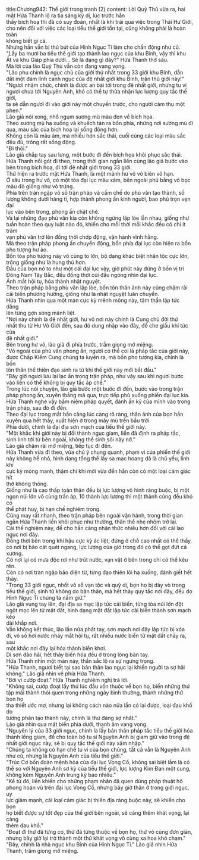 title:Chương942: Thế giới trong tranh (2)
content:
Lời Quỷ Thủ vừa ra, hai mắt Hứa Thanh lộ ra tia sáng kỳ dị, lúc trước hắn<br>thấy bích hoạ thì đã có suy đoán, nhất là khi trải qua việc trong Thái Hư Giới,<br>cho nên đối với việc các loại tiểu thế giới tồn tại, cũng không phải là hoàn toàn<br>không biết gì cả.<br>Nhưng hắn vẫn bị thủ bút của Hình Ngục Ti làm cho chấn động như cũ.<br>"Lấy ba mươi ba tiểu thế giới tạo thành lao ngục của khu Bính, vậy thì khu<br>Ất và khu Giáp phía dưới... Sẽ là dạng gì đây?" Hứa Thanh thở sâu.<br>Mà lời của lão Quỷ Thủ vẫn còn đang vang vọng.<br>"Lão phu chính là ngục chủ của giới thứ nhất trong 33 giới khu Bính, dẫn<br>dắt một đám lính canh ngục của đệ nhất giới khu Bính, trấn thủ giới này!"<br>"Ngươi nhậm chức, chính là được an bài tới trong đệ nhất giới, nhưng tu vi<br>ngươi chưa tới Nguyên Anh, khó có thể tự thừa nhận lực lượng quy tắc thế giới,<br>ta sẽ dẫn ngươi đi vào giới này một chuyến trước, cho ngươi cảm thụ một<br>phen."<br>Lão giả nói xong, nhổ ngụm sương mù màu đen về bích họa.<br>Theo sương mù hạ xuống và khuếch tán ra bốn phía, những nơi sương mù đi<br>qua, màu sắc của bích hoạ lại sống động hơn.<br>Không còn là màu ám, mà nhiều hơn sắc thái, cuối cùng các loại màu sắc<br>đều đủ, trông rất sống động.<br>"Đi thôi."<br>Lão giả chắp tay sau lưng, một bước đi đến bích họa khôi phục sắc thái.<br>Hứa Thanh nối gót đi theo, trong thời gian ngắn liền cùng lão giả bước vào<br>bên trong bích hoạ, đi tới đệ nhất giới trong 33 giới.<br>Thứ hiện ra trước mặt Hứa Thanh, là một mảnh hư vô vô biên vô hạn.<br>Ở sâu trong hư vô, có một tòa đại lục màu xám, bên ngoài phủ bằng vỏ bọc<br>màu đỏ giống như vỏ trứng.<br>Phía trên tràn ngập vô số trận pháp và cấm chế do phù văn tạo thành, số<br>lượng không dưới hàng tỉ, hợp thành phong ấn kinh người, bao phủ trọn vẹn đại<br>lục vào bên trong, phong ấn chặt chẽ.<br>Vả lại những đạo phù văn kia còn không ngừng lập lòe lẫn nhau, giống như<br>tuần hoàn theo quy luật nào đó, khiến cho mỗi thời mỗi khắc đều có chí ít trăm<br>vạn phù văn trở lên đồng thời chớp động, vận hành vĩnh hằng.<br>Mà theo trận pháp phong ấn chuyển động, bốn phía đại lục còn hiện ra bốn<br>pho tượng hư ảo.<br>Bốn tòa pho tượng này vô cùng to lớn, bộ dạng khác biệt nhân tộc cực lớn,<br>trông giống như là hung thú hơn.<br>Đầu của bọn nó to như một cái đại lục vậy, giờ phút này đứng ở bốn vị trí<br>Đông Nam Tây Bắc, đều đồng thời cúi đầu ngóng nhìn đại lục.<br>Ánh mắt hội tụ, hóa thành nhật nguyệt.<br>Theo trận pháp bằng phù văn lập lòe, bốn tôn thân ảnh này cũng chậm rãi<br>cải biến phương hướng, giống như là nhật nguyệt luân chuyển.<br>Hứa Thanh nhìn qua một màn cực kỳ mênh mông này, tâm thần lập tức dâng<br>lên từng gợn sóng mãnh liệt.<br>"Nơi này chính là đệ nhất giới, hư vô nơi này chính là Cung chủ đời thứ<br>nhất thu từ Hư Vô Giới đến, sau đó dung nhập vào đây, để che giấu khí tức của<br>đệ nhất giới."<br>Bên trong hư vô, lão giả đi phía trước, trầm giọng mở miệng.<br>"Vỏ ngoài của phù văn phong ấn, ngươi có thể coi là pháp tắc của giới này,<br>được Chấp Kiếm Cung chúng ta luyện ra, mà bốn pho tượng kia, chính là bốn<br>tôn thân thể thiên đạo sinh ra từ khi thế giới này mới bắt đầu."<br>"Bây giờ ngươi lưu lại lạc ấn trong trận pháp, như vậy sau khi ngươi bước<br>vào liền có thể không bị quy tắc áp chế."<br>Trong lúc nói chuyện, lão giả bước một bước đi đến, bước vào trong trận<br>pháp phong ấn, xuyên thẳng mà qua, trực tiếp phủ xuống phiến đại lục kia.<br>Hứa Thanh nghe vậy bấm niệm pháp quyết, đánh ấn ký của mình vào trong<br>trận pháp, sau đó đi đến.<br>Theo đại lục trong mắt hắn càng lúc càng rõ ràng, thân ảnh của bọn hắn<br>xuyên qua hết thảy, xuất hiện ở trong mây mù trên bầu trời.<br>Phía dưới, chính là đại địa sơn mạch của tiểu thế giới này.<br>"Một khắc khi giới này bị đổi thành ngục giam, liền đã định ra pháp tắc,<br>sinh linh tới từ bên ngoài, không thể sinh sôi nảy nở."<br>Lão giả chậm rãi mở miệng, tiếp tục đi đến.<br>Hứa Thanh vừa đi theo, vừa chú ý chung quanh, phạm vi của phiến thế giới<br>này không hề nhỏ, hình dạng tổng thể lấy sa mạc hoang dã là chủ yếu, linh khí<br>cực kỳ mỏng manh, thậm chí khi mới vừa đến hắn còn có một loại cảm giác hít<br>thở không thông.<br>Giống như là cao thấp toàn thân đều bị lực lượng vô hình ràng buộc, bị một<br>ngọn núi lớn vô cùng trấn áp, 10 thành lực lượng thì một thành cũng đều khó có<br>thể phát huy, bị hạn chế nghiêm trọng.<br>Cũng may rất nhanh, theo trận pháp bên ngoài vận hành, trong thời gian<br>ngắn Hứa Thanh liền khôi phục như thường, thân thể nhẹ nhõm trở lại.<br>Cái thể nghiệm này, để cho hắn càng nhận thức nhiều hơn đối với cái lao<br>ngục nơi đây.<br>Đồng thời bên trong khí hậu cực kỳ ác liệt, đứng ở chỗ cao nhất có thể thấy,<br>có nơi bị bão cát quét ngang, lực lượng của gió trong đó có thể gọt đứt cả<br>xương.<br>Có nơi lại có mưa độc rơi như trút nước, vạn vật ở bên trong chỉ có thể kêu<br>rên.<br>Còn có nơi tràn ngập bão điện từ, từng đạo thiên lôi hạ xuống, đánh giết hết<br>thảy.<br>"Trong 33 giới ngục, nhốt vô số vạn tộc và quỷ dị, bọn họ bị dày vò trong<br>tiểu thế giới, sinh tử không do bản thân, mà hết thảy quy tắc nơi đây, đều do<br>Hình Ngục Ti chúng ta nắm giữ."<br>Lão giả vung tay lên, đại địa sa mạc lập tức cải biến, từng tòa núi lớn đột<br>ngột mọc lên từ mặt đất, hình dạng mặt đất lập tức cải biến thành sơn mạch kéo<br>dài khắp nơi.<br>Vẫn không kết thúc, lão lần nữa phất tay, sơn mạch nơi đây lập tức bị xóa<br>đi, vô số hơi nước nháy mắt hội tụ, rất nhiều nước biển từ mặt đất chảy ra, sau<br>một khắc nơi đây lại hóa thành biển khơi.<br>Di sơn đảo hải, hết thảy biến hóa đều ở trong lòng bàn tay.<br>Hứa Thanh nhìn một màn này, thần sắc lộ ra sự ngưng trọng.<br>"Hứa Thanh, ngươi biết tại sao bản thân lao ngục lại khiến người ta sợ hãi<br>không." Lão giả nhìn về phía Hứa Thanh.<br>"Bởi vì cướp đoạt." Hứa Thanh nghiêm nghị trả lời.<br>"Không sai, cướp đoạt lấy thứ lúc đầu vốn thuộc về bọn họ, biến những thứ<br>tập mãi thành thói quen trong những ngày bình thường, thành những thứ bọn họ<br>tha thiết ước mơ, nhưng lại không cách nào nữa lần có lại được, loại đau khổ do<br>tương phản tạo thành này, chính là thứ đáng sợ nhất."<br>Lão giả nhìn qua mặt biển phía dưới, thanh âm vang vọng.<br>"Nguyên lý của 33 giới ngục, chính là lấy bản thân pháp tắc tiểu thế giới hóa<br>thành lồng giam, để cho toàn bộ tu sĩ Nguyên Anh bị giam giữ vào trong đệ<br>nhất giới ngục này, sẽ bị quy tắc thế giới này xâm nhập.”<br>“Chúng ta không có hạn chế tu vi của bọn chúng, tất cả vẫn là Nguyên Anh<br>như cũ, nhưng là Nguyên Anh của tiểu thế giới."<br>"Trúc Cơ bốn đoàn mệnh hỏa của đại lục Vọng Cổ, không sai biệt lắm là có<br>thể so với Nguyên Anh sơ kỳ của tiểu thế giới, lực lượng Kim Đan một cung,<br>không kém Nguyên Anh trung kỳ bao nhiêu."<br>"Kể từ đó, liền khiến cho những phạm nhân đã quen dùng pháp thuật hô<br>phong hoán vũ trên đại lục Vọng Cổ, nhưng bây giờ thân ở trong giới ngục, uy<br>lực giảm mạnh, cái loại cảm giác bị thiên địa ràng buộc này, sẽ khiến cho bọn<br>họ biết được sự tốt đẹp của thế giới bên ngoài, sẽ càng thêm khát vọng, lại càng<br>thêm đau khổ."<br>"Đoạt đi thứ đã từng có, thứ đã từng thuộc về bọn họ, thứ vô cùng đơn giản,<br>nhưng bây giờ lại trở thành một thứ khát vọng vô cùng xa hoa khó chạm."<br>"Đây, chính là nhà ngục khu Bính của Hình Ngục Ti." Lão giả nhìn Hứa<br>Thanh, trầm giọng mở miệng.